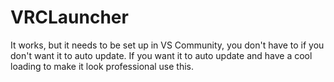 # VRCLauncher
It works, but it needs to be set up in VS Community,
you don't have to if you don't want it to auto update. If you want it to auto update and have a cool loading to make it look
professional use this.
